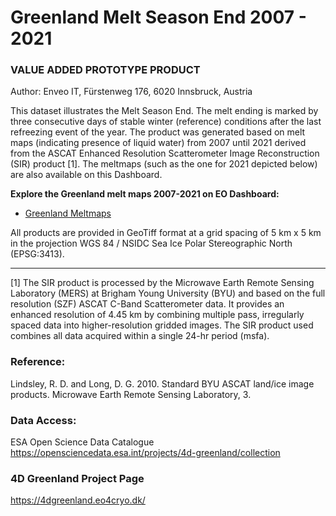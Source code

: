 # Greenland Melt Season End 2007 - 2021 
### VALUE ADDED PROTOTYPE PRODUCT

Author: Enveo IT, Fürstenweg 176, 6020 Innsbruck, Austria


This dataset illustrates the Melt Season End. The melt ending is marked by three consecutive days of stable winter (reference) conditions after the last refreezing event of the year. The product was generated based on melt maps (indicating presence of liquid water) from 2007 until 2021 derived from the ASCAT Enhanced Resolution Scatterometer Image Reconstruction (SIR) product [1]. The meltmaps (such as the one for 2021 depicted below) are also available on this Dashboard.

**Explore the Greenland melt maps 2007-2021 on EO Dashboard:**

* [Greenland Meltmaps](https://eodashboard.org/explore?indicator=4D_Greenland_Meltmap)
    

All products are provided in GeoTiff format at a grid spacing of 5 km x 5 km in the projection WGS 84 / NSIDC Sea Ice Polar Stereographic North (EPSG:3413). 

------------------------------------------------
[1] The SIR product is processed by the Microwave Earth Remote Sensing Laboratory (MERS) at Brigham Young University (BYU) and based on the full resolution (SZF) ASCAT C-Band Scatterometer data. It provides an enhanced resolution of 4.45 km by combining multiple pass, irregularly spaced data into higher-resolution gridded images. The SIR product used combines all data acquired within a single 24-hr period (msfa). 

### Reference: 
Lindsley, R. D. and Long, D. G. 2010. Standard BYU ASCAT land/ice image products. Microwave Earth Remote Sensing Laboratory, 3.

### Data Access:
ESA Open Science Data Catalogue https://opensciencedata.esa.int/projects/4d-greenland/collection 

### 4D Greenland Project Page
https://4dgreenland.eo4cryo.dk/


